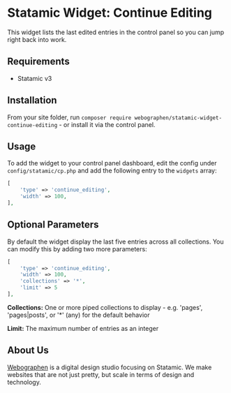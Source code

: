 # Statamic Widget: Continue Editing

This widget lists the last edited entries in the control panel so you can jump right back into work.

## Requirements

- Statamic v3

## Installation

From your site folder, run `composer require webographen/statamic-widget-continue-editing` - or install it via the control panel.

## Usage

To add the widget to  your control panel dashboard, edit the config under `config/statamic/cp.php` and add the following entry to the `widgets` array:

```php
[
    'type' => 'continue_editing',
    'width' => 100,
],
```

## Optional Parameters

By default the widget display the last five entries across all collections. You can modify this by adding two more parameters:

```php
[
    'type' => 'continue_editing',
    'width' => 100,
    'collections' => '*',
    'limit' => 5
],
```

**Collections:** One or more piped collections to display - e.g. 'pages', 'pages|posts', or '*' (any) for the default behavior

**Limit:** The maximum number of entries as an integer

## About Us

[Webographen](https://webographen.de/) is a digital design studio focusing on Statamic. We make websites that are not just pretty, but scale in terms of design and technology.